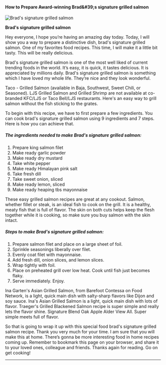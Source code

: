             

#### How to Prepare Award-winning Brad&amp;#39;s signature grilled salmon

![Brad's signature grilled salmon](https://img-global.cpcdn.com/recipes/e498625a085267ae/751x532cq70/brads-signature-grilled-salmon-recipe-main-photo.jpg)

**Brad's signature grilled salmon**

Hey everyone, I hope you’re having an amazing day today. Today, I will show you a way to prepare a distinctive dish, brad's signature grilled salmon. One of my favorites food recipes. This time, I will make it a little bit tasty. This will be really delicious.

Brad's signature grilled salmon is one of the most well liked of current trending foods in the world. It’s easy, it is quick, it tastes delicious. It is appreciated by millions daily. Brad's signature grilled salmon is something which I have loved my whole life. They’re nice and they look wonderful.

Taco - Grilled Salmon (available in Baja, Southwest, Sweet Chili, or Seasoned). LJS Grilled Salmon and Grilled Shrimp are not available at co-branded KFC/LJS or Taco Bell/LJS restaurants. Here's an easy way to grill salmon without the fish sticking to the grates.

To begin with this recipe, we have to first prepare a few ingredients. You can cook brad's signature grilled salmon using 9 ingredients and 7 steps. Here is how you can achieve that.

##### The ingredients needed to make Brad's signature grilled salmon:

1.  Prepare king salmon filet
2.  Make ready garlic powder
3.  Make ready dry mustard
4.  Take white pepper
5.  Make ready Himalayan pink salt
6.  Take fresh dill
7.  Take sweet onion, sliced
8.  Make ready lemon, sliced
9.  Make ready heaping tbs mayonnaise

These easy grilled salmon recipes are great at any cookout. Salmon, whether fillet or steak, is an ideal fish to cook on the grill. It is a healthy, meaty fish that is full of flavor. The skin on both cuts helps keep the flesh together while it is cooking, so make sure you buy salmon with the skin intact.

##### Steps to make Brad's signature grilled salmon:

1.  Prepare salmon filet and place on a large sheet of foil.
2.  Sprinkle seasonings liberally over filet.
3.  Evenly coat filet with mayonnaise.
4.  Add fresh dill, onion slices, and lemon slices.
5.  Wrap tightly with foil.
6.  Place on preheated grill over low heat. Cook until fish just becomes flaky.
7.  Serve immediately. Enjoy.

Ina Garten's Asian Grilled Salmon, from Barefoot Contessa on Food Network, is a light, quick main dish with salty-sharp flavors like Dijon and soy sauce. Ina's Asian Grilled Salmon is a light, quick main dish with lots of flavor. Traeger's Grilled Blackened Salmon recipe is super simple and really lets the flavor shine. Signature Blend Oak Apple Alder View All. Super simple meets full of flavor.

So that is going to wrap it up with this special food brad's signature grilled salmon recipe. Thank you very much for your time. I am sure that you will make this at home. There’s gonna be more interesting food in home recipes coming up. Remember to bookmark this page on your browser, and share it to your loved ones, colleague and friends. Thanks again for reading. Go on get cooking!

* * *